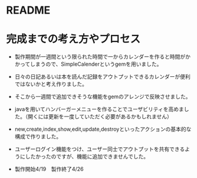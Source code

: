 # README

# 完成までの考え方やプロセス

* 製作期間が一週間という限られた時間で一からカレンダーを作ると時間がかかってしまうので、SimpleCalenderというgemを用いました。

* 日々の日記あるいは本を読んだ記録をアウトプットできるカレンダーが便利ではないかと考え作りました。

* そこから一週間で追加できそうな機能をgemのアレンジで反映させました。

* javaを用いてハンバーガーメニューを作ることでユーザビリティを高めました。（開くには更新を一度していただく必要があるかもしれません）

* new,create,index,show,edit,update,destroyといったアクションの基本的な構成で作りました。

* ユーザーログイン機能をつけ、ユーザー同士でアウトプットを共有できるようにしたかったのですが、機能に追加できませんでした。

* 製作開始4/19　製作終了4/26
